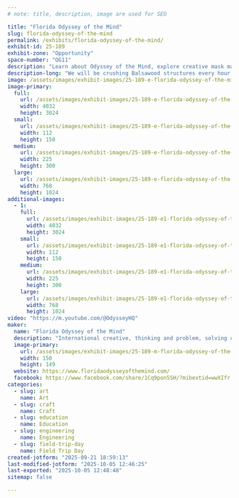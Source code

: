 ```yaml
---
# note: title, description, image are used for SEO

title: "Florida Odyssey of the Mind"
slug: florida-odyssey-of-the-mind
permalink: /exhibits/florida-odyssey-of-the-mind/
exhibit-id: 25-189
exhibit-zone: "Opportunity"
space-number: "OG11"
description: "Learn about Odyssey of the Mind, explore creative mask making, crush Balsawood structures."
description-long: "We will be crushing Balsawood structures every hour.  Come learn about Odyssey of the Mind, talk with problem captains, and explore the creative use of materials in mask making with a free make and take mask project."
image: /assets/images/exhibit-images/25-189-e-florida-odyssey-of-the-mind-img-4223-225x300.jpeg
image-primary: 
  full:
    url: /assets/images/exhibit-images/25-189-e-florida-odyssey-of-the-mind-img-4223-full.jpeg
    width: 4032
    height: 3024
  small:
    url: /assets/images/exhibit-images/25-189-e-florida-odyssey-of-the-mind-img-4223-112x150.jpeg
    width: 112
    height: 150
  medium:
    url: /assets/images/exhibit-images/25-189-e-florida-odyssey-of-the-mind-img-4223-225x300.jpeg
    width: 225
    height: 300
  large:
    url: /assets/images/exhibit-images/25-189-e-florida-odyssey-of-the-mind-img-4223-768x1024.jpeg
    width: 768
    height: 1024
additional-images: 
  - 1:
    full:
      url: /assets/images/exhibit-images/25-189-e1-florida-odyssey-of-the-mind-img-4228-full.jpeg
      width: 4032
      height: 3024
    small:
      url: /assets/images/exhibit-images/25-189-e1-florida-odyssey-of-the-mind-img-4228-112x150.jpeg
      width: 112
      height: 150
    medium:
      url: /assets/images/exhibit-images/25-189-e1-florida-odyssey-of-the-mind-img-4228-225x300.jpeg
      width: 225
      height: 300
    large:
      url: /assets/images/exhibit-images/25-189-e1-florida-odyssey-of-the-mind-img-4228-768x1024.jpeg
      width: 768
      height: 1024
video: "https://m.youtube.com/@OdysseyHQ"
maker: 
  name: "Florida Odyssey of the Mind"
  description: "International creative, thinking and problem, solving competitive organization for children kindergarten through college level."
  image-primary:
    url: /assets/images/exhibit-images/25-189-m-florida-odyssey-of-the-mind-img-1465-150x149.jpeg
    width: 150
    height: 149
  website: https://www.floridaodysseyofthemind.com/
  facebook: https://www.facebook.com/share/1Cq9pon5SH/?mibextid=wwXIfr
categories: 
  - slug: art
    name: Art
  - slug: craft
    name: Craft
  - slug: education
    name: Education
  - slug: engineering
    name: Engineering
  - slug: field-trip-day
    name: Field Trip Day
created-jotform: "2025-09-21 18:59:13"
last-modified-jotform: "2025-10-05 12:46:25"
last-exported: "2025-10-05 12:48:48"
sitemap: false

---
```

